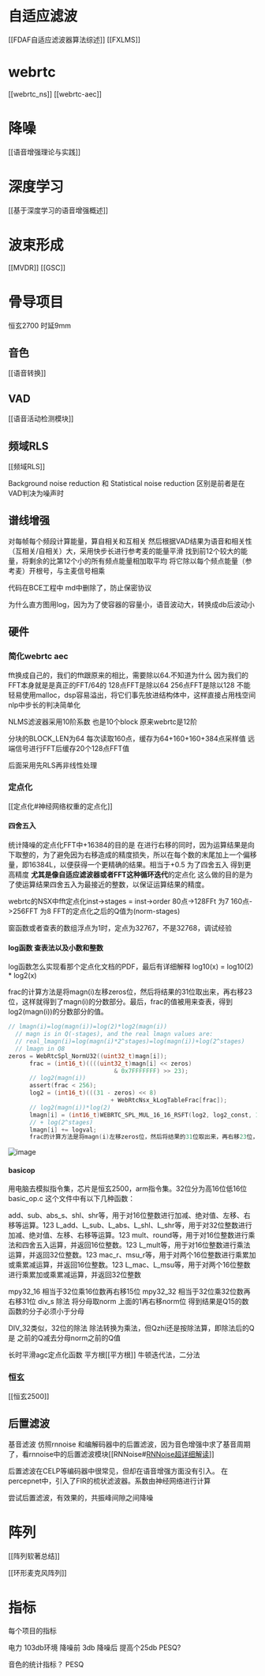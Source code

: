 # 自适应滤波
[[FDAF自适应滤波器算法综述]]
[[FXLMS]]
# webrtc
[[webrtc_ns]]
[[webrtc-aec]]

# 降噪

[[语音增强理论与实践]]

# 深度学习

[[基于深度学习的语音增强概述]]

# 波束形成

[[MVDR]]
[[GSC]]

# 骨导项目

恒玄2700 时延9mm

## 音色

[[语音转换]]

## VAD

[[语音活动检测模块]]

## 频域RLS

[[频域RLS]]

Background noise reduction 和 Statistical noise reduction 区别是前者是在VAD判决为噪声时

## 谱线增强

对每帧每个频段计算能量，算自相关和互相关
然后根据VAD结果为语音和相关性（互相关/自相关）大，采用快步长进行参考麦的能量平滑
找到前12个较大的能量，将剩余的比第12个小的所有频点能量相加取平均
将它除以每个频点能量（参考麦）开根号，与主麦信号相乘

代码在BCE工程中  md中删除了，防止保密协议

为什么直方图用log，因为为了使容器的容量小，语音波动大，转换成db后波动小

## 硬件

### 简化webrtc aec

fft换成自己的，我们的fft跟原来的相比，需要除以64.不知道为什么 因为我们的FFT本身就是是真正的FFT/64的 128点FFT是除以64  256点FFT是除以128
不能轻易使用malloc，dsp容易溢出，将它们事先放进结构体中，这样直接占用栈空间
nlp中步长的判决简单化

NLMS滤波器采用10阶系数 也是10个block  原来webrtc是12阶


分块的BLOCK_LEN为64
每次读取160点，缓存为64+160+160+384点采样值
远端信号进行FFT后缓存20个128点FFT值

后面采用先RLS再非线性处理


### 定点化

[[定点化#神经网络权重的定点化]]

#### 四舍五入
统计降噪的定点化FFT中+16384的目的是  在进行右移的同时，因为运算结果是向下取整的，为了避免因为右移造成的精度损失，所以在每个数的末尾加上一个偏移量，即16384L，以便获得一个更精确的结果。相当于+0.5 为了四舍五入 得到更高精度 **尤其是像自适应滤波器或者FFT这种循环迭代**的定点化  这么做的目的是为了使运算结果四舍五入为最接近的整数，以保证运算结果的精度。

webrtc的NSX中fft定点化inst->stages = inst->order 80点->128FFt 为7 160点->256FFT 为8
FFT的定点化之后的Q值为(norm-stages)

窗函数或者查表的数组浮点为1时，定点为32767，不是32768，调试经验 

#### log函数 查表法以及小数和整数

log函数怎么实现看那个定点化文档的PDF，最后有详细解释
log10(x) = log10(2) *  log2(x)

frac的计算方法是将magn(i)左移zeros位，然后将结果的31位取出来，再右移23位，这样就得到了magn(i)的分数部分。最后，frac的值被用来查表，得到log2(magn(i))的分数部分的值。

```c
// lmagn(i)=log(magn(i))=log(2)*log2(magn(i))
  // magn is in Q(-stages), and the real lmagn values are:
  // real_lmagn(i)=log(magn(i)*2^stages)=log(magn(i))+log(2^stages)
  // lmagn in Q8
zeros = WebRtcSpl_NormU32((uint32_t)magn[i]);
      frac = (int16_t)((((uint32_t)magn[i] << zeros)
                              & 0x7FFFFFFF) >> 23);
      // log2(magn(i))
      assert(frac < 256);
      log2 = (int16_t)(((31 - zeros) << 8)
                             + WebRtcNsx_kLogTableFrac[frac]);
      // log2(magn(i))*log(2)
      lmagn[i] = (int16_t)WEBRTC_SPL_MUL_16_16_RSFT(log2, log2_const, 15);
      // + log(2^stages)
      lmagn[i] += logval;
      frac的计算方法是将magn(i)左移zeros位，然后将结果的31位取出来，再右移23位，这样就得到了magn(i)的分数部分。最后，frac的值被用来查表，得到log2(magn(i))的分数部分的值。
```


![image](https://cdn.staticaly.com/gh/andyye1999/picx-images-hosting@master/20230410/image.tesssc4czc0.webp)

#### basicop
用电脑去模拟指令集，芯片是恒玄2500，arm指令集。32位分为高16位低16位
basic_op.c 这个文件中有以下几种函数：

add、sub、abs_s、shl、shr等，用于对16位整数进行加减、绝对值、左移、右移等运算。123
L_add、L_sub、L_abs、L_shl、L_shr等，用于对32位整数进行加减、绝对值、左移、右移等运算。123
mult、round等，用于对16位整数进行乘法和四舍五入运算，并返回16位整数。123
L_mult等，用于对16位整数进行乘法运算，并返回32位整数。123
mac_r、msu_r等，用于对两个16位整数进行乘累加或乘累减运算，并返回16位整数。123
L_mac、L_msu等，用于对两个16位整数进行乘累加或乘累减运算，并返回32位整数

mpy32_16 相当于32位乘16位数再右移15位
mpy32_32 相当于32位乘32位数再右移31位
div_s 除法 将分母取norm 上面的1再右移norm位 得到结果是Q15的数 函数的分子必须小于分母

DIV_32类似，32位的除法
除法转换为乘法，但Qzhi还是按除法算，即除法后的Q 是 之前的Q减去分母norm之前的Q值

长时平滑agc定点化函数
平方根[[平方根]]   牛顿迭代法，二分法

### 恒玄

[[恒玄2500]]

## 后置滤波

基音滤波 仿照rnnoise 和编解码器中的后置滤波，因为音色增强中求了基音周期了，看rnnoise中的后置滤波模块[[RNNoise#[RNNoise超详细解读](https://zhuanlan.zhihu.com/p/397288851)]]

后置滤波在CELP等编码器中很常见，但却在语音增强方面没有引入。
在percepnet中，引入了FIR的梳状滤波器。系数由神经网络进行计算

尝试后置滤波，有效果的，共振峰间隙之间降噪

# 阵列

[[阵列软著总结]]

[[环形麦克风阵列]]

# 指标

每个项目的指标

电力 103db环境 降噪前 3db 降噪后 提高个25db
PESQ?

音色的统计指标？ PESQ
